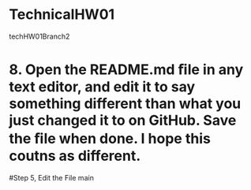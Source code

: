 # TechnicalHW01

 techHW01Branch2

# 8.	Open the README.md ﬁle in any text editor, and edit it to say something different than what you just changed it to on GitHub. Save the ﬁle when done. I hope this coutns as different.

#Step 5, Edit the File
main
